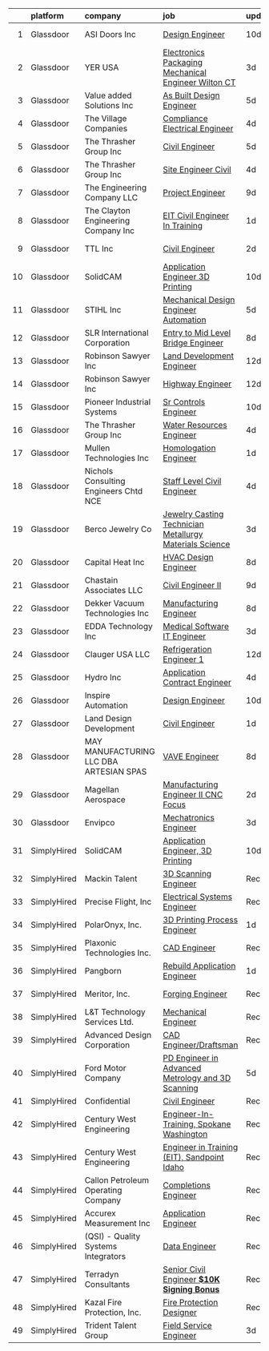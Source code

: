 

|    | platform    | company                                  | job                                                                                                                                                                                                                                                                                                                                                                                                                                                                                                                                                                                                                                                                                                                                                                                                                                                                                                                                                                  | update_time   | location           |
|---:|:------------|:-----------------------------------------|:---------------------------------------------------------------------------------------------------------------------------------------------------------------------------------------------------------------------------------------------------------------------------------------------------------------------------------------------------------------------------------------------------------------------------------------------------------------------------------------------------------------------------------------------------------------------------------------------------------------------------------------------------------------------------------------------------------------------------------------------------------------------------------------------------------------------------------------------------------------------------------------------------------------------------------------------------------------------|:--------------|:-------------------|
|  1 | Glassdoor   | ASI Doors  Inc                           | [Design Engineer](https://www.glassdoor.com/partner/jobListing.htm?pos=119&ao=1110586&s=58&guid=000001829b271efc806065a0ed5f054d&src=GD_JOB_AD&t=SR&vt=w&ea=1&cs=1_fd6ba019&cb=1660460409046&jobListingId=1008049893670&cpc=5526B61AE22222FA&jrtk=3-0-1gadie7pkk61l801-1gadie7q5i7mc801-b0f3efa6e785a290--6NYlbfkN0A-BWlslmriFF4xGB4OyIjU8tjlruFVbUPS2Um-OAO6yojH7AIUtAqIEm3yYzbH0nDtjrlY1QLJQntSXHzkBnJei_wuGHdKIWh-u9DzmBCBZrQrEo0J3cru9g_lWzUvcTthMjcCP4b41Gn5OpuUye2-NGhueyCudGqa5hzak-wSLJv0FaC2nsOqPRYMsvFnoIUO0pJSBjgMSZQbX4OvXqWJ0Y93NyxUymCDQoMhffgBC3ryJz9hFc_ODGx6xWTfR3mv3YZ0NsRRWD5g3kypz4O4Uz8fwsz8-heINCIYRxYtlydRNSO5NkRLFm3OgcvEuZND4xIXzDL3HWUYls6dktxccSk9SE6IiQpgeuZdQnmiijCAnq0PziJj5im7gNKe0jX11_Y8Y-Un--vdYQIeZfs82WcB_hWi-G0owuKYXi0ld4nTLbQEsJeKfjONqzSElQMSVHFTah64VlZPtVIoJaLWfhZ9-jSwJV-Vh1ISRRFMIbxizOJnCp96zgNYhETa5HWsUYkX0GNpmA%3D%3D)                                                                                               | 10d           | Milwaukee, WI      |
|  2 | Glassdoor   | YER USA                                  | [Electronics Packaging Mechanical Engineer  Wilton  CT ](https://www.glassdoor.com/partner/jobListing.htm?pos=115&ao=1110586&s=58&guid=000001829b271efc806065a0ed5f054d&src=GD_JOB_AD&t=SR&vt=w&ea=1&cs=1_5c61b8f1&cb=1660460409046&jobListingId=1008064919769&cpc=6EF77A3B84E9996F&jrtk=3-0-1gadie7pkk61l801-1gadie7q5i7mc801-50d55ea01b639b28--6NYlbfkN0DDutYqwR5Niz02ZIij_-mDmCA6YtciYLwCoqfxgfN4H7ET3YxKqLU9_V_d46PtubdnVue3ysOiZh6Oxu6t-SFXlk_E-NoUz8EXvDCzAxDNpjOihX6CjhzTH_r7B2ZiVWlnnRWxpT02Ko8Z1TaOVFhcMbAS0DUzX-6P814S3EAT7AowqrVe-bIgq6P7P3Th0VQY4JbNmub_7Nn-CoDZAA1DYtZPev2z5p7fgCTzTvJeEHsvEDtVJxKHDsv49ycqYGoeUNVtqGwcWtWxL3yqfhUCOe0ZQ5lKbXQCYjWN4j2UOcCu7Ky1LDP1qxxXgodNxMD-pUKcuZo3S9RFsTD1WWI419IGFYSCjVkU6mnSzp7xwplp-zYQTXCGzt6tNNCwxRpb8XJiSiTq9Z2xnfv5c0eypa_3Qq1K5he2pSnAhJgcXAJH-HB58s3zCa979yAbSQSJyxDbNNVUp9ej0g68fDN0NhvsX5rbSBsFsk6WSqIwfr04m7j6HeiV7e29q_2opmv8GbEw0x6rEYRDJjB5D4w9dAScKGxFcnTNPTcVynQRdxz_2R6iwSQ_)                    | 3d            | Wilton, CT         |
|  3 | Glassdoor   | Value added Solutions  Inc               | [As Built Design Engineer](https://www.glassdoor.com/partner/jobListing.htm?pos=124&ao=1110586&s=58&guid=000001829b271efc806065a0ed5f054d&src=GD_JOB_AD&t=SR&vt=w&cs=1_a7932511&cb=1660460409046&jobListingId=1008061381451&cpc=0532D3C59FD6A6A9&jrtk=3-0-1gadie7pkk61l801-1gadie7q5i7mc801-95f3641f664680c5--6NYlbfkN0BUybBr5XT0sqPg3LBRWKMXbk3CuxQvNwBp0Q94qNyX0t_74A17dcXXF2W5Cm7w7sFppAAsfONcjxioYFwY5A1tp_g4VMQQ_gvg0IJ-Djsag8nAz59WdxM4fPwmsUQrbteHexgIBz-C5--H7-DGgglW35FbhhWZwP6brp-_VxNSHSzacXHBvkqSjMu9NCtGcHTtzoI1DxItmuE3VGKQwSmwvXiHe97fXoFPeajHHNFMSdDSwJQCKcYSSl9YL4IIoY1Bga4P_zNZpJXb_vORrdgWm3E9n2fvBVOtytpEsTAPLRbydlK_D-ELHPCGb_0IWev6XAX62P-QwjNofK9CF-FClnV9ztUY243M2vfGj791Vlg-u9HRUZ1ptlP3pwGOJSJ2fkOPQMBSHksiZMatoQ-x-Eq3Z-t4jmVliAU7hQ6tbvyvy1EKIB0Jtwsp6L0YCNBG3Hwx1Of_IsW3nAcJoABk_M0X8aDBGQOcbzhsf3vHb1gChqQsb0cfGNq71A3jg9VMNhvDa_MgJWKrxnfzZ-oYxnH8dKZtrDI%3D)                                                                         | 5d            | Carlsbad, NM       |
|  4 | Glassdoor   | The Village Companies                    | [Compliance   Electrical Engineer](https://www.glassdoor.com/partner/jobListing.htm?pos=117&ao=1110586&s=58&guid=000001829b271efc806065a0ed5f054d&src=GD_JOB_AD&t=SR&vt=w&cs=1_48cee586&cb=1660460409046&jobListingId=1008062776938&cpc=CAAFD12A1CDBA879&jrtk=3-0-1gadie7pkk61l801-1gadie7q5i7mc801-e02f70705dcfb595--6NYlbfkN0AGg1VZueiKT9tWCUHV5e2l2mcE5WYHjIZa47yRLtX7ki4vJOo0OXV21gHx1QGMCLbz7xbkbELQ5OI1DHzC6VnJauSTDWR6uJe8C_Fgfd7hrXXjLIIFwHsf_s1dcTZOK548qePsVxISLzbFg9zqoMbgFiapY3ULI3FQfNgOPv67WpDQXXx0Rwm8hOgI6EZwVFl1-UixPcZl-8ndyXXT15NQYNfwshi9DVZpfXD4cMtBWWLE7kOsUS6RzVtdfOAHCUZX_7p81jWNb1TKnFj-5QPiGMGqt_rzTzgVjKy2HtH08i6K-cHSiDnK9TCB8SazhMro1Q-BS72GEbJ3KDWs5WQaztY5iORHgkM5oM23RcrBpZs0cKRYyz3OcHth52B6eGWlRYbFWoISQ0jyC5_m-I3ngfCbFYzYBa5-mn8w_-Qfc5Ahb1kAdenokigpHtD6dVz2-ROi3Ml-q_QQrRaqYJhFkJqJEOkJeLsNbF2jQICdwADgH6xAb2gVNNM6nui4G21JMgLuTOTsJm7822KQEdFW)                                                                               | 4d            | Green Bay, WI      |
|  5 | Glassdoor   | The Thrasher Group Inc                   | [Civil Engineer](https://www.glassdoor.com/partner/jobListing.htm?pos=111&ao=1110586&s=58&guid=000001829b271efc806065a0ed5f054d&src=GD_JOB_AD&t=SR&vt=w&ea=1&cs=1_c01392d0&cb=1660460409045&jobListingId=1008060727974&cpc=72163D259E9EFAA3&jrtk=3-0-1gadie7pkk61l801-1gadie7q5i7mc801-99e08331a7265814--6NYlbfkN0BHIfC1zsKGIu0R3teaIu8liT7fbRNLaQeDQfcPJweUK16HKW-DuQbyOEPa0HLGn91CEosfe-0JMZaeDllOBzyxmyuw9bI2rEJYHENvxoPJwM4F3sFGwprU84vAfjitPG0VNIx-BE_UzdYRKYr_9MV5u46-UWpMr5ghKkhyFl9oJZegSmeotZ53omymxvaDOq5gE4iv1fWVW4AfC2JRRkecqRbd0fF-mT4qBq5vX1SNURnLCkEcT9Ub0NrjYFRPyiGJXlisGOdxy6n8H6gf5nqwsBnzKoT9lcB5YsNAKQY7aKldzbAj7nZTAGM1_zi2KhXrgHDCZTmF2yl_q1vzWgb9wehF1it3PiK9yi_uH-p3lPJBedeNQ4O65akKaErOoOTWw6lFDgbNzI5rfTZBu3OhM4zn6MZPqFCG686P6BvBT-yLhzEW-Ul77FBfcieoFHz_klqMHmlYATbGHNOMuXj38ZGgAbsKb6CzsagppJ0nckQG6O_p2X3FfamQLAJzr9qR4Fhy2PguDw%3D%3D)                                                                                                | 5d            | Canton, OH         |
|  6 | Glassdoor   | The Thrasher Group Inc                   | [Site Engineer  Civil ](https://www.glassdoor.com/partner/jobListing.htm?pos=113&ao=1110586&s=58&guid=000001829b271efc806065a0ed5f054d&src=GD_JOB_AD&t=SR&vt=w&ea=1&cs=1_c0c54c28&cb=1660460409046&jobListingId=1008062664729&cpc=DF53A01F19CC8343&jrtk=3-0-1gadie7pkk61l801-1gadie7q5i7mc801-c9969b8f3411c365--6NYlbfkN0BHIfC1zsKGIu0R3teaIu8liT7fbRNLaQeDQfcPJweUK16HKW-DuQbyYXXDHNi0aojXfnC0eWsgP2EA41Uq2PWSSSLaG37xo8wdvhq4YRa9sWVAYT6pB7tY3aBbEYfwX3rtyKmxdpgm2PTIJBN2p_6zLAo1yugNLIZjL3ubwuCSw5LT83SaY0v--9Ih1y4G19k1fKg26IpTuqN8v4FCDFMfn6z-wsNQa_gY_ZaN0GHZJGvFYrqesAOgB4QZBKCmppNMC7l6hxn6I7nlfXP0nXbjGg9hbqPQOgPqJVLJsbMvni4mYXFwVbr1p_2JCJOm9FPK4tGUscXkChGtP0dVIShebBo5ZLc_Wj-mfr3S25W7-QbS2sBxi4yhZaPoMn6bJIp1WtS6tSko6Eja8JCZaQgtB4UAkCqOGdshuOaqLSaIhIzfFRZ8XUmGrBOlvb6U8YTkbqxUib4wiqlV_JuI0hdsC4nvVJs5xVstMHa4Sdo3is480wbGyJUcwTRbjtfcaGDd09Wx1UMLeQ%3D%3D)                                                                                         | 4d            | Beaver, WV         |
|  7 | Glassdoor   | The Engineering Company  LLC             | [Project Engineer](https://www.glassdoor.com/partner/jobListing.htm?pos=112&ao=1110586&s=58&guid=000001829b271efc806065a0ed5f054d&src=GD_JOB_AD&t=SR&vt=w&ea=1&cs=1_c058a295&cb=1660460409045&jobListingId=1008053728991&cpc=B1AD7AFD4CF09FDA&jrtk=3-0-1gadie7pkk61l801-1gadie7q5i7mc801-36b88a74180b6b24--6NYlbfkN0BHIfC1zsKGIu0R3teaIu8liT7fbRNLaQeDQfcPJweUK16HKW-DuQbyPhgeNm9RviwfXXo46f9mWp6r7Q8sfIPHcx-QPp0lcPa90M6pnfJr5udRt8I_idjs0CQlLNnPbOyhsYZXX8qX8428MSC2p8mU1j1LRSmde66O6Si1Cexy9Cat36ERlzRZs3jUqYYctdx2xAJAKISHDYIUIW9DjLYggKlPkIXYDPHAO9OR1pouK80zrWn3datVgj6cgssU5RtdtqG_1vEz4tt12jZ7DzFhd7F-uVY0uIS7FKuIoxT2-MxceviQr8gtIzztEQfDcTu7vQ31B0l2MpKtW_qp_62U6fyWPwo2gmnO37TR0xlGTNTeeMlexiLjCApSLgF33RdfkpXYZQvsMrIMuF_ezMn5eC0wFJRxi3xy3pIotsMoxJJ7zCPJ_6UiLWNIUPnPnt7l_ES9BJVNSriwk6WY1rW8o2MetE0HTFTfwMKo5NrTpKvdIzTgmJgsQkGPoERWHJOe1aXpLfkgzA%3D%3D)                                                                                              | 9d            | Aventura, FL       |
|  8 | Glassdoor   | The Clayton Engineering Company  Inc     | [ EIT  Civil Engineer In Training](https://www.glassdoor.com/partner/jobListing.htm?pos=130&ao=1110586&s=58&guid=000001829b271efc806065a0ed5f054d&src=GD_JOB_AD&t=SR&vt=w&ea=1&cs=1_c7861d05&cb=1660460409047&jobListingId=1008068411518&cpc=E4011C7C89659561&jrtk=3-0-1gadie7pkk61l801-1gadie7q5i7mc801-8f2fdf95a5feebb0--6NYlbfkN0Bl6gRlR0FtaDVXaHmIBxsidQhiPm5G1-1f85Exh6BP6Q5paHh9kJYn0FTIP8uGGRzFis6yhSyXCOqcTrv4Lm6DBc8B1Htd9NDRkq8L8l_gywI-0JPuxCBw8vVVzGqlRAox3us1wlaYFV3badYSnQbQ2CtE4xLPmpfyr1gc-D1O4V95hFNkIvxtCEgpiEY_ksjOzDstWqLbVVCZX_FgDyR4RWSPtLBdOCTkLI2Q4kNQ2j3T7B7Xf4r9pw7thw-fYf-4TRyP03nNDYXfAmZHeAy9DrZmRWC635c0xBpx_-x-nFkbyCU99KjFXJpVcpF-avTltxfiOXgehuUhDIWWtoKmZxLhQCRNZ_waXkB3PdhQy6I-QlZiGaGaNvMeMfU_2U13Wi0PcWfA9ySlnUVa1C0q7DKKZrUv7gN045HdeEdlfn26rwvmuf0CsrSN6YlwOzH0oXNsfWrHzNfHKe_2brgxb-iVmYQLk9xj_0WubrBkut1qQ8RJPz3Ba7YZxoJJCoCexHkV6nHXbQ%3D%3D)                                                                              | 1d            | Saint Louis, MO    |
|  9 | Glassdoor   | TTL  Inc                                 | [Civil Engineer](https://www.glassdoor.com/partner/jobListing.htm?pos=116&ao=1110586&s=58&guid=000001829b271efc806065a0ed5f054d&src=GD_JOB_AD&t=SR&vt=w&ea=1&cs=1_67198a7a&cb=1660460409047&jobListingId=1008067224014&cpc=D6ECE9DFAC013968&jrtk=3-0-1gadie7pkk61l801-1gadie7q5i7mc801-68521f47662993a7--6NYlbfkN0BY9vwKMpMxPh432cFf2CiRrPTAN_OL5iENYFW_AoIH4kcr4SugmvyRv67Sbqm8IzDRAZWRKkYpPXC7JRq7pFvelu7qMrVkeWUREaqH2TVDjTNhtVXpCjjGxoA4R96EfwLNs-pmPH6JVFSZYFnKqT1WYveC77GBaej79fsfPX92owpqqzRJ2AJVuxTqciQIxMYYCU-I2UOnCYVslf3nOvbc70Av2bopQyWepF07jcULqxSDMnF6L9vMzewkMqw1qV3xVFKkE24AbC5zzIbxMBsRsWd8YOJH2NKEGtNsWTKc-kcbdiASeVj4y4zBF0hnzJYIBNCwvmuxQl368shKDpmOixRxi0EzGdufvkyjo9qAvsEuBKckZY4eivg4MkSPMc-L9HXLk57E7bduGoiQyLMq8dwAafzG_fIgOz_Ynf-_CnZd8nOER9LEMpYcx7DIxwtvTwQWe7bzpQu_TdQsRuthAbbYncBab_f7T2XNAW434OyL_3odPnZ4665-xO4Zep0hV3-H8Fct_BggbzIX3cYP)                                                                                            | 2d            | Clarksville, TN    |
| 10 | Glassdoor   | SolidCAM                                 | [Application Engineer  3D Printing](https://www.glassdoor.com/partner/jobListing.htm?pos=129&ao=1110586&s=58&guid=000001829b271efc806065a0ed5f054d&src=GD_JOB_AD&t=SR&vt=w&ea=1&cs=1_1df09c71&cb=1660460409047&jobListingId=1008049766138&cpc=3048954C0A0E4D25&jrtk=3-0-1gadie7pkk61l801-1gadie7q5i7mc801-c3e8605c69e74327--6NYlbfkN0BTT1lo8Jwdy_hu5PBsWOg-OgEs4ry3bvHurgSPaoaOHGj5HGQ5cg8Bp1Dl0V3rzoPPF1PuXcpIsgmiU0Ny47pMP8Cme3XF1CCt2BJMoo0Mph4i7yvwDNAg8C_E4KgkIX4lrQWY3th1FmngrhhClorhGYA6mBcWVj6GJtGluEKBs6GcUoY3N-0Ht_Zp6nUDE1Y4XARIHqL5CskRPcZUGylD3RqzjPZ3YssoWYEcqhsTNG7zVxcPyk_F89xt45CXtJBlv6zneTeExqdUlPHs1n6JMEGQRMdTVBfT04-jYX5fD9xOT__0ZEfpq-vNgiP4LZhs2rn_dETspNCcW9mzA4y-w_j5v3fEESbDFKVe9zcNyACfI9gkGXcPN_ptfN-cd1FmgUgM7hXq86vT-STsHc1nVcgd8uDEteutDPgpsgl3XYRT2CJGyUoly7KaQ1-G5s0y_pQ72yL0pxzaSWZRt3PwT14_9J4MW_u7RnTGJkR4UAbLudL-13SgsDHvRSE7WwtrBexvtC2iOK8OlqMvgy7p)                                                                         | 10d           | Newtown, PA        |
| 11 | Glassdoor   | STIHL Inc                                | [Mechanical Design Engineer  Automation](https://www.glassdoor.com/partner/jobListing.htm?pos=109&ao=1110586&s=58&guid=000001829b271efc806065a0ed5f054d&src=GD_JOB_AD&t=SR&vt=w&cs=1_7f92951e&cb=1660460409045&jobListingId=1008060247448&cpc=0AA81D6BA510F07A&jrtk=3-0-1gadie7pkk61l801-1gadie7q5i7mc801-8a0378bae96e1e01--6NYlbfkN0A_qJTdT_4qI1xq0wkT5rXk-Xidebldt_0xq83laPi9ZkDXxEtCg8h6rvLlGuUdAN-2uygP-Bfv4zDVrF8UZZ-iMerfD-xtFfC6wauz4Nxp3wCSkrbLfqp4xjLUXXz_1KNSLqJ8heFLS_ezKs4xx2kQNm8-KbIYW-okpyBXqTs_i-nNU7bBnk84xBw4_CJwmjPYGKhRaiOYE81RjZg063U_6QrIaR5dWsGbigWUFTRCDcoESyIEspT87tHaxwfWYzLNFOkq8iFqpOXJbimA1Kp71Z-l70QhLzwS55brHq2A7aw2BpvVx3J7ktFb_xb4wymgip_pwyYAvaZMzcRAoQ-Ml0juzEov2kzLBaRRVN_DzojmLQrEvLPoEo6h5u2v2Ax_jFy8fQnHPE7ykLgss6nsV6z1C034Hpaun5z7aBmcYv_xV94SSIpM44xK35J9TRwnULn2nnzmh5mEMq6fJM9b132Bsb-zy-O1Ab1rTDJDwXMV_DuKdoJJMALSuv35Bt-qvA9Dn0icVHDCtgQZZLdowOuhj7hu6-o-CqUV1850WmOYwForwvnsL73NCfrMRVs%3D)                           | 5d            | Virginia Beach, VA |
| 12 | Glassdoor   | SLR International Corporation            | [Entry to Mid Level Bridge Engineer](https://www.glassdoor.com/partner/jobListing.htm?pos=103&ao=1110586&s=58&guid=000001829b271efc806065a0ed5f054d&src=GD_JOB_AD&t=SR&vt=w&ea=1&cs=1_95b4efd4&cb=1660460409044&jobListingId=1008055979018&cpc=6A743D8FEB6049F3&jrtk=3-0-1gadie7pkk61l801-1gadie7q5i7mc801-5733de483b432ccf--6NYlbfkN0CG39DsICMcO33sc1GrcgWWWZPPt_0xsR5BZ70XK-fVOICN_LJsh5UwVeHkwfMS9S9RtZPqCQ9VLYEgYROZSYTFuVlPJKxJTOoxfsiXBErmX2h7lYUQDWhNHhDnbkNLtqj-PQMQfecK5rwPdHbEIo_yp-9iV5N_4kH5mMyJhvRVn3_8L_XFu-AJnfb9U5v2FQKAyqc7W90kgsL5u6MwEnlQh3t9rDlgUsAAec6QVqWrGj2qYRkZal5uBsFEdNFd2ib3l6f1DkiAf7huoDqyyMuxI_9wHrHAOtILkh-Y2rFz7uSbveI3viBawIRha6a6omV85mbl4rLPchiogphrFO9RM__xoXIh7AlCd4F63XtpmXjTnj_qobRSQNQDHFBuL61aXaMeKOUSvw4UYoes0nfU5Fo_ks0zXsH9LLD3z3-Fbjoxgcc8SaPg_tPJX_9WJezGXjHTcFHZyMbIc0wsEhWlyrtA4OZDApHtMEEyZszdGVVV8rarj5jPfwYa3NCKSchKEuVBFFyP9AksRRfIj7VTBs4PEMWUJes%3D)                                                          | 8d            | Cheshire, CT       |
| 13 | Glassdoor   | Robinson   Sawyer Inc                    | [Land Development Engineer](https://www.glassdoor.com/partner/jobListing.htm?pos=105&ao=1110586&s=58&guid=000001829b271efc806065a0ed5f054d&src=GD_JOB_AD&t=SR&vt=w&ea=1&cs=1_f8a068e5&cb=1660460409044&jobListingId=1008044681440&cpc=5F52287141EB9D73&jrtk=3-0-1gadie7pkk61l801-1gadie7q5i7mc801-c90e20a7191dddea--6NYlbfkN0CKNvdBtBh9SnuMcnkEvhJOJZTsmZHyY3ybnWicrfIHv97nR43vVhO-tby4acImT-q74UZ_ue3guIsvvfDvv8aRJe7Cp8M9ful5KORDehNAis7pn9q5g4pkvtlKLRa6N_S6wEw9_SHCsFMeY6E9Nn17rKp0S86Tan-X8bjPg6oTAxt0eHYyYaqc-KdCNxRQ1_Eihh7JCAvq3w7_b223x1ytNgZr1lLjPtLUsEQASdSaOsG3zTcmVpGELLMcHHEN89Bh3Xs-XFiknBdbIYM1RBCFJsRyk_O5gmkY47rwnm_gHKvpWCnT8zKN2ROWLiIXIZgPsy5rjLxU_nEAHYFDRmxf8wmX_WLFwUC-35Osd9qFq8KjgGiran_Wz0Cy36oQqY7Lq_WkgkappE2hPdSjUkwlFk8JzbkgEiAveyLm9DZrmcZWPeLtkuWuIiWiYK6idq7talMKQlgonnkXN-wTWqGyZtDAttNyRhBficDZlQpJ3lfbMxqMfRiJjI_BFp2CjxKduYEucLZQCfD7njoLv3z0)                                                                                 | 12d           | Gastonia, NC       |
| 14 | Glassdoor   | Robinson   Sawyer Inc                    | [Highway Engineer](https://www.glassdoor.com/partner/jobListing.htm?pos=107&ao=1110586&s=58&guid=000001829b271efc806065a0ed5f054d&src=GD_JOB_AD&t=SR&vt=w&ea=1&cs=1_92124564&cb=1660460409045&jobListingId=1008044724684&cpc=28186147DD47D9DA&jrtk=3-0-1gadie7pkk61l801-1gadie7q5i7mc801-2ee959d06089a34b--6NYlbfkN0CKNvdBtBh9SnuMcnkEvhJOJZTsmZHyY3ybnWicrfIHv97nR43vVhO-CJl-eWmIfHrmY2DpYzpkUQib14VoBXE9X4tRnvAzn7HqeOevNHRgASffUSGHtIPPZgl5zOduMm_SAB-MKy5RXs3-hr7ODpbcZ980SVCk4u2DtuJ1RPMGwZBOI4e7xn7HwTwrsCMH990ffOFaO9Dv5EcXqI6vKGBVqh_U_BlSxgbJUHjSOhtEASVaTa6cBRj6JiSpEygki1j3PQas1_MsZK0ePnRDwxIsMDp7kkfTAi2Phh6MMXBYrcClorbQ1lj_QHTrfaAiwDZTmhs5rbSZd_xb2q-7yNC4TgHbogniuNy5anO3m5MDGQaPoLKEHABrzlUOdAiYEV29SQREgbceV78Qp_0tBY8X6J8CXcH3clsskkSWwuK68QT7oYQOb6N6ZPw-v2ORe2BgwZ1GizOfRGaNbn22B_e7247uIoXE1f-gGILHIGVPsmExPSSNrs3AO3ndu7i6W-5QVs8NLtSXLQ%3D%3D)                                                                                              | 12d           | Gastonia, NC       |
| 15 | Glassdoor   | Pioneer Industrial Systems               | [Sr  Controls Engineer](https://www.glassdoor.com/partner/jobListing.htm?pos=108&ao=1110586&s=58&guid=000001829b271efc806065a0ed5f054d&src=GD_JOB_AD&t=SR&vt=w&ea=1&cs=1_445ae8ee&cb=1660460409045&jobListingId=1008050430545&cpc=CAAFD12A1CDBA879&jrtk=3-0-1gadie7pkk61l801-1gadie7q5i7mc801-ade9bddf844b5f89--6NYlbfkN0CNayYzF1mBaI40OgT78t3Q2d9IxlwDzhsYR4HK7epYUURqj7ThGxAT1Fxh6hQ1QHmaJfMl1qiKG_eMbqyxZcuthR82jdCGgyL6U6aydk-iJ6cgdqY_t5hV8DPTx4h2-nBLwGg9LAx7kc69NapGcPiJ-Qq4HwEpqysLhy0RywFm7LTJy0DXst6R28eKV6EINtZdIhcnm7nAPzU67RN3KgNcYRhoQTfVrY3rei2rVYXjY7YwIHuVdrY3G_zsfzbWGV1iurciRWP-Yc3ntUZg_u_Vw_BYfgXh3Sy_ILeGb-Vd5XtLfTULyRcjtve0Z_L_L96gUkkjEkWPNEXCk-gLTu5lKr1iiScdJroun6iFddcgTG9DAklixKiomLsxzjuhwn7cVuI1nz3ZTGJaksa2omFnrG8Oaa9CAH_eMgTX9qPBHcRzA5Q4Tk95lr6k4zFpLU032YpvcQBf-lBrShioiy0rjPsT6agOuWOBFWwIWu8U7HVFWcg9hMXTI2x52wVRmgh19SKF3JpGaA%3D%3D)                                                                                         | 10d           | Alvordton, OH      |
| 16 | Glassdoor   | The Thrasher Group Inc                   | [Water Resources Engineer](https://www.glassdoor.com/partner/jobListing.htm?pos=101&ao=1110586&s=58&guid=000001829b271efc806065a0ed5f054d&src=GD_JOB_AD&t=SR&vt=w&ea=1&cs=1_4a25c37f&cb=1660460409043&jobListingId=1008062683229&cpc=9A4340DA5CC5B734&jrtk=3-0-1gadie7pkk61l801-1gadie7q5i7mc801-7c25c72befa22172--6NYlbfkN0BHIfC1zsKGIu0R3teaIu8liT7fbRNLaQeDQfcPJweUK16HKW-DuQbyIdoOkxCUatgHyomC4GOEw3dBfRmfhtdcXN2zL2kTJbTlv__nwBAL0qmvFcnfKdr32SC6NYur5sKyAs_eIJ9c-7QKDwSFvqK8ZciLiE-cvPQsOknjUMzH63rVdFNOri6Zds63mV5hm1nWqIGkLNZqFGcfo1hhFoBziHK5fMxpmDF640G1uUN4HdhYD7UC_gKr32RZmLZEoRZHTlXzkWzyrx5Xy7lQICJPT9se2lrDfXyE-bqTpymJnGs3O2OiHwZG22e5foJBXjvJvP3t2wau0My1x--w42zAIwtodS670RKl_vheNy5bidyJszWy0cPp5v-_Wu8b_XLXAyHlDFyaVb-6g_KY80CdsC4ilKWVoZls2huRTrGhT6bdiYuLKbM9n9S9u5e-pNdGsSwuGP3rfa3GDrAesyh--JJcUvJf9e7fwIfPGLOiUqD4MdUNnChoLYy7p1MLnH-HG7CguKBZYHw82sYkc5Yd)                                                                                  | 4d            | Bridgeport, WV     |
| 17 | Glassdoor   | Mullen Technologies  Inc                 | [Homologation Engineer](https://www.glassdoor.com/partner/jobListing.htm?pos=102&ao=1110586&s=58&guid=000001829b271efc806065a0ed5f054d&src=GD_JOB_AD&t=SR&vt=w&ea=1&cs=1_5d61893d&cb=1660460409044&jobListingId=1008068779114&cpc=2721CBE9C88BCF36&jrtk=3-0-1gadie7pkk61l801-1gadie7q5i7mc801-271ba4c68cbe116a--6NYlbfkN0APToHrk7ILONyRglvlT3LJMO76dZGJsKlG8WQjsY8Cq_fIoXfAQDEwi5SpWFoc2mxbOBphsUk8PeG5RYcHa6XANeomzyBFH0x9Ruja1mZTrPzgvkTMKZc5vy5PFZcsfMuTDm51Pb1SrBlZePBdxTuYDxJgAAyAj2MonX4mO9cA1NcfX69FSPkQ9-vB-UdKgxUVJn3a0O0-taIKCnPT3O6P3TgnRCdDNJUO5Zeuz6d4PXTvvJfeoCrqraWSASD6qhevjnMkh3VfrL9Ts3GvoOF4D7iXJnPBhaM7YOfadsWDjcjRnCVF85iIwAMoSl_JxBSeTA3xMQ6UmJ2mnID2nCxaY7pOUNw7g20s4NX3g_Ojvv8G4Am5oaU-VcyY1haJ0BgdpGvQINMilNc3ZZwmQVUljuLKut6yDPGm9rAhcTCaZq8kTajsg7iBnvHUidL-sa5yCLHdFoKtYOhsLtWKHplYqIs1hOJ6qEetdxKbMeJas-umNrBKLLL4u13LmF1FJ0wnPQ7tBHwCiz0HyEoE-rBo)                                                                                     | 1d            | Robinsonville, MS  |
| 18 | Glassdoor   | Nichols Consulting Engineers  Chtd   NCE | [Staff Level Civil Engineer](https://www.glassdoor.com/partner/jobListing.htm?pos=120&ao=1110586&s=58&guid=000001829b271efc806065a0ed5f054d&src=GD_JOB_AD&t=SR&vt=w&ea=1&cs=1_c3c936f4&cb=1660460409046&jobListingId=1008062940297&cpc=BEE016E6EB7247FA&jrtk=3-0-1gadie7pkk61l801-1gadie7q5i7mc801-0831b199e3d9af88--6NYlbfkN0D7QruqbDRfLKE62qMwiXpxb00yD4L0V158V28zr7GSLRHqLe_-Tm29B6709djWeB6wwqGNW4a_MtCOaBKxS1JM8kfT909Pemw1tM-S3oqPWcz61rLe7p-8w3pHe6mUfqkvNJLfhHrNaLwcDPdAn_1GAdj5gBbrwh67kJw5AzDg6r8_QVAYYJP6rZ6owdub419pybgiSySKL3nthce-N_l10nGblIWtrm4uFmxZ4qvxStNbU5YIcYjIH1MnLxf9eY2INccFNnict2oy2WwMQL31Ig4MGtLOrQJtmaJIZJaOg8YTcVEjaGXTGDOpdRuIM6B96RV9g_xTAIfeRMKI7JLiWjB0n98Ap8MxvKPhqWHqS-pY5PwbxfBPDaQPLH9KzKYZzjMQglszzWxVn90lVuk0EKqkQEP61GZCCXcISEf8mhow_OgPnVEvDUmQ30wFx3Ol6IAFnl7LMEBigx1AdiFA7a3g6H6DdclVPd7NFz8W-E9kLKgQKs6eOJnJevLeuVzOB4zS2wTUfg%3D%3D)                                                                                    | 4d            | Reno, NV           |
| 19 | Glassdoor   | Berco Jewelry Co                         | [Jewelry Casting Technician  Metallurgy   Materials Science ](https://www.glassdoor.com/partner/jobListing.htm?pos=125&ao=1110586&s=58&guid=000001829b271efc806065a0ed5f054d&src=GD_JOB_AD&t=SR&vt=w&ea=1&cs=1_26c5ad87&cb=1660460409046&jobListingId=1008065802775&cpc=0AA81D6BA510F07A&jrtk=3-0-1gadie7pkk61l801-1gadie7q5i7mc801-4c4ed1a59dd87759--6NYlbfkN0Cz4D7f-AVLMXooPuZZHZKfeG9Atb9ROFDY3xVPHmAKhLM8fJAPG9sDjAaSpz7QE-LusD01kijEiGHsBPLxFEOA85qSa-RiMM08WRe3J7KqzLQJGiABE7mfUNohAP3FmU_jYI-ZmkP2u13IX4SDj17TgOeYJ19idI0XGHVbHmTiItIcccqyFLzzlXEgCztepp3ABGVWTnz62kC6ehTmgLDiQZpTOr4_Dd8U-ZckFLxzh5ZEocwRAVwsudXUHQbEytzRIik4RQ2h8cGGMZCvOBx-hXEhHXKhb-Xxjzw_idW0FIPdVSOwWgUnXUBLRXTpSpD_E2hOJZyUIzF3TuC9rHmUZQNg1PHLm_NYIhN4PwLqIzzk2Kip_ix1FTycAtg-MX99t26ou0IAf4B84gKCM8xIiNuioyfZxiVXYykODCVpDW0UP79CKFPUR2bOxjzBoai_CkqTF4003lwSAwX8mBecQdukai5-k5Y9Zzrtb7bNbUMg_iTBQlh1cbxNVieAcCQRri27-dz1iRV0goVLCkqy-mu4fj2eurOwW3qeWHl9VhCVfvSPgeqNuk4a1dfDj44%3D) | 3d            | Chicago, IL        |
| 20 | Glassdoor   | Capital Heat  Inc                        | [HVAC Design Engineer](https://www.glassdoor.com/partner/jobListing.htm?pos=122&ao=1110586&s=58&guid=000001829b271efc806065a0ed5f054d&src=GD_JOB_AD&t=SR&vt=w&ea=1&cs=1_f37b8a49&cb=1660460409046&jobListingId=1008055658723&cpc=9518339428975B27&jrtk=3-0-1gadie7pkk61l801-1gadie7q5i7mc801-3f219955521996cf--6NYlbfkN0BHIfC1zsKGIu0R3teaIu8liT7fbRNLaQeDQfcPJweUK16HKW-DuQbyvGOxK4zZDsbhmbmGEf71ASqvm1hGkvgiPaERjFlOb8xkgbkzXtHj6x_cR9eSCi-9tGQwcmGxRLyGZOPt5J_yPs3DRAYD4KdURELiZyE8kkQLXtDQddvrINbSDZC5djQ2w0bQ5XmFAlquzqpKsPeHEJnUKV2hBy0jAcjkoMmzR68z7FLsQo4TXPgttOCulWrAAfihsZnbrUIHoYnSuCGhrOrssRboXdOl3VktBi93tnR7iSkOt9jb-aFkcGeru5H7jcHEhaXsPYPCWS1hbkw3aR_4-XExT8zDfqDedFdu8FsOxI-TVUC2Q4g2Et28NqomaH0_2KKJFUJSxPOwk7F4bPvqKAIR8Y7i8BM0Lvm3Q7lZA08O0za5gQvj_m9PVAuR6o3wU7thyOUJXXzmRVamJEAVPClnOd4cwK06ObEBow1SWqWghjlZwN6QUvh3peb_TkPJ44d2QPxWZA3QQHA-aQ%3D%3D)                                                                                          | 8d            | Depew, NY          |
| 21 | Glassdoor   | Chastain   Associates LLC                | [Civil Engineer II](https://www.glassdoor.com/partner/jobListing.htm?pos=110&ao=1110586&s=58&guid=000001829b271efc806065a0ed5f054d&src=GD_JOB_AD&t=SR&vt=w&ea=1&cs=1_475003e4&cb=1660460409045&jobListingId=1008053792058&cpc=C3B7A9C60FAECED3&jrtk=3-0-1gadie7pkk61l801-1gadie7q5i7mc801-bc2b35a368a3dd35--6NYlbfkN0C_o34kQbNVtWLMYmruHo5trOvhy6nG1nFgG96yS0pmO0PzKqeOhlom_xGVMmJf1327lzQ1bsmbBPRWowtFOk8x4qDQZkmwl3wDfBcQNRcAKA_AYWQSAjPlm9Fl0GwrcL4fAxQdyHVlyIP1NcsFuUk5wzKNsltFbyuuYZef4eLSUFO8py9oXObDURm8PZjfBKbRxZxUPbMAMRs6JCc6JeRn70pJ3WGWGASDbnvNcXDcjaDGKpY5iswPizWhmgKIxL5INa6O1MlHJOh12AxLGW9CpGgf6xgo2lc4_wSYPwh1YT7CJXVAYLZZKwDLo-oX4vD17DubXrxoSOHLLXvG2zDQ2tTohKi44eLedb_VdJ3CCxCBfPem6mUIP8ScZc-gZ-05kTZarF_4tP7XzHy6jar_d1v2HsokoUnlbTC_r41bw22_CXfCFK_z5kA6PgQawh0pXRKvj_Q-fYMeJMfirblXRF_fLWsOXo71JGiPTmjKdoHAn6jyIwQvAjG0VAaPQjc%3D)                                                                                                           | 9d            | Schaumburg, IL     |
| 22 | Glassdoor   | Dekker Vacuum Technologies  Inc          | [Manufacturing Engineer](https://www.glassdoor.com/partner/jobListing.htm?pos=121&ao=1110586&s=58&guid=000001829b271efc806065a0ed5f054d&src=GD_JOB_AD&t=SR&vt=w&ea=1&cs=1_6cdac1ee&cb=1660460409046&jobListingId=1008056142247&cpc=609F64A8F3C605D1&jrtk=3-0-1gadie7pkk61l801-1gadie7q5i7mc801-998883ae15a771b8--6NYlbfkN0Anq9HdKSgs5IO_GMQcOjKPVqNcLCRg0Tq1HlUUUCUwGr9_JPq_WMyRLDnMNzucBAKpORFmht_qr0VgDZjZuMdIodFvcZVGf_xtSbdItKH_Tu7OOLBI2vp3Lecn5DfkHX_RmbSosNRC3ZIrJgU8L-Ra6ftp3A0MaFyu72g64j9xRxrBLEaO7hwtpK1Ch9pGvkZXdjjNRfYOuq8OzWTFyycw3jUQ4VMmyJdnnFiN4KQApBKwqX-_nHwROrYfE5gEUePIY81bx7yzmxxHb8IdGuHBFIZLs3LULs7GIyr5UXAFU9npeXHskmyVtsoUN2iJCrn-keTtsK_lhxqRXh-nM5XyH5Bjkgy95Ty-iQJcsWIU1R6XC7DWSRarIIGDkS-x_xa-2eOseZ0sXajWVAqgxdWhtqcjW7CI5Nz6IZd4lnOwB7uBZEcDqZFh-3srBvHhWDzjFhHGJdTmCzk-plh2lkd2R7RXoFGUSkzxM5jIYCvvUeOHpyzC7t3XBc08fDnwWf0MTA5gH17meSX4Z-9hDpCq)                                                                                    | 8d            | Michigan City, IN  |
| 23 | Glassdoor   | EDDA Technology  Inc                     | [Medical Software IT Engineer](https://www.glassdoor.com/partner/jobListing.htm?pos=123&ao=1110586&s=58&guid=000001829b271efc806065a0ed5f054d&src=GD_JOB_AD&t=SR&vt=w&ea=1&cs=1_259e9621&cb=1660460409046&jobListingId=1008065944831&cpc=010A12D17C27DE62&jrtk=3-0-1gadie7pkk61l801-1gadie7q5i7mc801-7cc50fcc63543045--6NYlbfkN0B3sgPb40-H7hVZRZu7CoZW5l_-KOs0rj-0BWCQPmAJaNy73U3xhyMMtg_0tkH2fGJ_eHAAw3bP6FHx-4eqq_VJw3HfE9j37JpdUMMLf6P51ADcD0uerkhTDMh0aAs_RdZr_kdU2pJVSS0RfU7sh_j9KRuyQesgbR_wigObMTzbYYTIjat_jtSqUWOudHCaQUgainp1M4cmPSRI2f72YWEbE8E5jCOsA_dt5Jm7T8ew2r0O54tk0NE_PqAlKb5zCofCUgGSEgvyAdLgJ8tUj6xV9zjgv6sya5Vl5oW154T3_oyuCpOlgDLxiPVVBu24gu3Ne2ZaVOD5UHElGNPd-d_3gxWV7BJ6gVOpoWlB3wSlCFmXifcsf4MXfeYooYkuIsAXj7e0vJE5S7jEwuIk0ABkGUsS2WHITzF-rcKH_oM2oDeEbIKx27yuchBVOXd25nos73veyAdsd2fjEQyCGdMB1z2aiKk7hcSQGXMgcRGRO28sdSvnDo0YCyy1OxpNBfUR1fsBGXfFG1MyxAIYh_ge)                                                                              | 3d            | Princeton, NJ      |
| 24 | Glassdoor   | Clauger USA  LLC                         | [Refrigeration Engineer 1](https://www.glassdoor.com/partner/jobListing.htm?pos=128&ao=1110586&s=58&guid=000001829b271efc806065a0ed5f054d&src=GD_JOB_AD&t=SR&vt=w&ea=1&cs=1_b1d7284a&cb=1660460409046&jobListingId=1008044838664&cpc=1A9C0E8356352605&jrtk=3-0-1gadie7pkk61l801-1gadie7q5i7mc801-0e76a722a5452a13--6NYlbfkN0CdcVd3SDA1nO7RkKTAACmPV4xEt72Vls8LI2dqcgyOeKwvX5o6H4TlSTktfDQaeZh4GSbCsJS6jdd3A8dg5TEUVYSnVHIZ1Skj9xX4O7Jc5ImICXIeP-NYuJCvPtHgE0dA3nyHAMfFbXKq55bGQ8lypY826_71dGcB0-SXKGnkVTWC-PJpdOLA06QoGEhfgH1O-lnQJJ3GQzVYaAoN-OMHV3GOpz-xmmzkRRqAlNNdqN4aM1CDyyWMypBwWUMGjXt6z07Vp6LiDN84FwZXzrTRCBKMncfmX4EJkEV_IIH_EwYJOdEs2v8R_jx3JMz0i2o7S8_LO7zJB3jOPrWfQ3KaTtHdFafuZIOKG5gKLDJ0in1WvMS_eDq7a1GOG9yxcsw_uh01bBxzfxmroScwdxF0raHk2UTtFbDgvm9dc_5-aWPFsbU1rKZPT1FN0aG79UMYc36F8ek46gO_qYhsKqmhbsHqUMddJdV5mjz_o3zKFeMJXAsAKOTsP6bx29rYtzEJya5GBsCduA%3D%3D)                                                                                      | 12d           | Jacksonville, FL   |
| 25 | Glassdoor   | Hydro  Inc                               | [Application Contract Engineer](https://www.glassdoor.com/partner/jobListing.htm?pos=118&ao=1110586&s=58&guid=000001829b271efc806065a0ed5f054d&src=GD_JOB_AD&t=SR&vt=w&ea=1&cs=1_6ac77603&cb=1660460409046&jobListingId=1008063078089&cpc=87CD364C12B8ECBA&jrtk=3-0-1gadie7pkk61l801-1gadie7q5i7mc801-70be9bea74b41025--6NYlbfkN0AHtiZwCrzFlqi-Ln40ht2-8SIb3m8Ma9UkCwqqfSxtZMDa4ou1yNnKiUzRpVvgnnjxNEv8JDuZ31s6twPPizlrm1YaFbQcKK-UR59Vt4RVM16X7iXPmqBOUNYA6z-SOy6PM0E_wOJXp5zkWblsH9jM_23qCBVtMreCSXK93H_e1_rEyt0xr53qYISf3AbVzZWW2b2_d9ovLRQfoVnzghSB-eP553xWoY8-0oGDC0O54DTfQ8FJ_88_FUNR7oy0BHjoE_kjw6YAiCY2jXHmIhAYnuuFz2e803ZLEQRvjdGD28v1a3rlm2V5iuGwsHubKHYzzd0pYC9voQo8Syyhbnsm5DBJ4X4SFBvgeDNd06mcPQgJT1-iCXTJ9_Acly-mGo0N9urdUl-sanZv9h0uDvZExo_9o9-xMg_4JFw54JJuw548sO1UYyj2p0Wr6VJBpfHj8jls5UItAR2uS6jQXSlAu3B8AhFAsH0GKGzaG0umacYPkFpwjVe1OFp-2HM_TiaRN-aU8u3aATCQWaFnp-6E)                                                                             | 4d            | Chicago, IL        |
| 26 | Glassdoor   | Inspire Automation                       | [Design Engineer](https://www.glassdoor.com/partner/jobListing.htm?pos=114&ao=1110586&s=58&guid=000001829b271efc806065a0ed5f054d&src=GD_JOB_AD&t=SR&vt=w&ea=1&cs=1_664730c4&cb=1660460409046&jobListingId=1008049882579&cpc=4272AD670D578046&jrtk=3-0-1gadie7pkk61l801-1gadie7q5i7mc801-f7a5caa09e04cc3c--6NYlbfkN0DeyJ4CP5CzwT7broxeUwKBt3co1QwKwWitRQqJu2WRZ_kKpMlMYLC_0QtRij5wcVKbJY-BYy9TQvnSKMyYePTVUKj3r_2i-QqyJuwUSHM-xljSViqJ8jpjCHKEveUPEeKiDkeaD0nWbj0cPd4TZF82OoQzhsa2fBKkAnbpDMNHZqFrKamOEYyaArPjAnInelH9N7Z46kjJ3PdBXOYeI4lVzuthp1UWjYe40RSRxRtxZ1tqT4F6Ik1oqyiESr2TW9UVxEHg1Mdu3dPLQkZN3sExOQfltUtYBm65FLWR95opI-nx0D5-IvWcZ94DCtii7xLs3ZZQMFlbmB7Se0m3Pk2NztVGYF3UEQKfZy521FZ0kzkbwaRf4OCErvy89_ClK2FwyvLnqRFfHJkMDPaEB5wJ0XEOnQjSpcLPXL0w_4-JeZ0ynXiaYSQOzBH7xu5XZqfvaWElXaj5_lLijFg9nPazzTy1uFkxg2YTTH0DGrFozCBDpHa--dcOqlVUyRTDARiY20Cl2EKupA%3D%3D)                                                                                               | 10d           | Indianapolis, IN   |
| 27 | Glassdoor   | Land Design   Development                | [Civil Engineer](https://www.glassdoor.com/partner/jobListing.htm?pos=127&ao=1110586&s=58&guid=000001829b271efc806065a0ed5f054d&src=GD_JOB_AD&t=SR&vt=w&ea=1&cs=1_7ddb85e7&cb=1660460409046&jobListingId=1008068920932&cpc=741EDA6FA0C18ABA&jrtk=3-0-1gadie7pkk61l801-1gadie7q5i7mc801-8f021996e87e7773--6NYlbfkN0DLxniXb9xd09bch3T7EymxCrgj1jiT2kSu__xrmi42oIDMRpp5TItbwOSoze7-ifxIim9-jjIDQsVvh-bJ56yq8Dn94_WR76K9B3lG1IpjqpoUbBlRzQZ49NfL1XnEXrbKTRpblbsHn6XbgRWFJO7CQit5tsXgDKmSMGQxOFBOjdDxPs9GtUtTk-G4Z6E5RtEtZGU8i16rzXr_JJdE6rjiRaffH2W5Ct2OBFZes_7_RGdSIyv1nJuah-h0vLb54TP-jIfoFCQAKBQjQCpIigymEWFtg3VlFqHM1HlReowz7-r_91bw0Wi65mEkrddkusoCoJYh_isZe1n89EGW1MvBUT4eQERdld8j7coPwqdReXuukOyto2rNmOCu5tF8apfR3T-JyZRu1Nu2bkGwV_J9omHq1DoPYBBN4vGk_1v8OV_IwD7ytPKZvtMeDm8Q9riD2pt4FOr8CgYb0O5RZ9gJWFDhlNMMqagbGcakYjtq368pr1nqexkSfyum0apFCDLysQx-HlCM5w%3D%3D)                                                                                                | 1d            | Louisville, KY     |
| 28 | Glassdoor   | MAY MANUFACTURING  LLC DBA ARTESIAN SPAS | [VAVE Engineer](https://www.glassdoor.com/partner/jobListing.htm?pos=106&ao=1110586&s=58&guid=000001829b271efc806065a0ed5f054d&src=GD_JOB_AD&t=SR&vt=w&ea=1&cs=1_44e5480d&cb=1660460409045&jobListingId=1008055814029&cpc=D2ADDBD89AA34D4F&jrtk=3-0-1gadie7pkk61l801-1gadie7q5i7mc801-0406794b8cb5efd7--6NYlbfkN0A1VrzDLfvGIgWDxoOFxvulWoD1se4rk3JiW6kTBB38EqUFcHP9KmzciYAGuKnNQFyApUUEtDm7AB3sVEfruOkWnnYq9J0OjdCFCNL7LkXFikwdnTX98NxDp-KQPgQiTkQd-GpZuQAKChUPfZI5az050LhpcqcRYtqq-OA8VjvDzs4XjyRVy18eb3gCsOylQl9h7Blt8wvdAhG1eUGkKghhhCRQEn5-uUIGg910IDSwtXOgZYWvuEhAlGW4ihh7iFglSW-z-wyry2oKEhAL4XGXS-wG8yjx9GHcgAyKl9J2dabxl8f4lDVa4kA050oDvGgCA2WyjHdvccHb4h3mCCZS5PWDuvzjBcZUt6PDwLJpEyVUsURjdQLreO_3spLH53DMR8IH2cg7RZlRvB34pmA82u2lIzRzfvjy4MoUy7Vcw4n-MeS99o2FG0MpPuUoZkhFGAyrKwZtnn5viE6AOOWRa38sZIrka3mNDyLXOnQUpChqLcnpPtMWzxrjLchRz_o%3D)                                                                                                               | 8d            | Las Vegas, NV      |
| 29 | Glassdoor   | Magellan Aerospace                       | [Manufacturing Engineer II  CNC Focus ](https://www.glassdoor.com/partner/jobListing.htm?pos=126&ao=1110586&s=58&guid=000001829b271efc806065a0ed5f054d&src=GD_JOB_AD&t=SR&vt=w&ea=1&cs=1_9cb41d86&cb=1660460409046&jobListingId=1008067642729&cpc=9146FE1CE0A04E98&jrtk=3-0-1gadie7pkk61l801-1gadie7q5i7mc801-0626da585a90c867--6NYlbfkN0BsCrDR5SFrfJ-CP4rthPxnRjR93Gm0WkmcEL41CNt9GiGEpqMA7TI0DoMrsfl2AWqkKr2feEAhAeAUqTqQQYxor_oY-xPAq06NXgufXOBgf9tfhMbJeWenzwOgGbWm0N21NsDY4_blsw5hgfNX4Htz92FH-x50nAa9Gsr_VR40cJihlqJ-WB4cspOMyCIwG6FUlqIOMhrmmWCk_iyElAra9LzWmjeULci5x250GWO1pcfmpCDABbrKsCfj6fSeB3OW6qdWBo2OyWZfbcUSheNaN9MQLViwbIwBJqoYCdTsiQs6QQYU5mE2IS1bscj7rbKDE-BvGoIBHd_SGhVYMuWe3whKAhI8OGhWfmSHbLB-FUEXO7-4yMnSLfp8K7JLyyoIAwDor6vPqVB8vx-8Ax5hsFyg6P62TVKrWzNNOXsTJmJto28ndxynq8APC9ATN6hojQmqJGrTYEguz3H7j1XYBxOYhA5kc5_bpeUNcMYYQnaQ8D5Lo8YnoF4bpcqpese7eujMnXgiap654WafPNif)                                                                     | 2d            | Middletown, OH     |
| 30 | Glassdoor   | Envipco                                  | [Mechatronics Engineer](https://www.glassdoor.com/partner/jobListing.htm?pos=104&ao=1110586&s=58&guid=000001829b271efc806065a0ed5f054d&src=GD_JOB_AD&t=SR&vt=w&ea=1&cs=1_cf543792&cb=1660460409044&jobListingId=1008064543090&cpc=E0897FE0F8A4454B&jrtk=3-0-1gadie7pkk61l801-1gadie7q5i7mc801-9ea7d25a71012d70--6NYlbfkN0CjobWVJHzGqs5vf7nWBYushzjc1RYLPhOzE3YxNes3nxvyYz5IG38Eo-pzswGhSSmcaiUuWmS-Vcz22CPT63jAfrRtX2cIGIFsa7mVLB0mDHamlNdp2vH8F8K83lR_mTyUzG3TcR4cztUrkO8j8huYO__C80cAgeQVIWtCfV4HMjfPK0JWSg1w8dQZVK0jqRJfqORoshzRvs7O_1TT3HvDuEgM2BFJAdU4Tth6pwIVFiAkYHICjMS-Z3pT7Is6q1e16y1ONSUE5pTc7hJhxd76gcuIBztGd6sJXDKSF-LngpCM9g-J4qN1q1rGw2UQAbDA1Q2zji4p2dC9P4cNqxGlxgpbeOhe4VdHwAobOCX6dSf0En36VXZx7chGnMmJdWgQ8S2SaEQCanf17EwlLXnyxiL4FjzznFOaAdxp4PNlD3FRh6ddn4Zl9qRmDRx9DA-WARXBly89StAa6EYHtKJWiwv6OVtSGgmkQi61qM5BGIznDxfjZjvW5OlUXqa22dNsRtwPNt9ZpqxAKbORQCHG)                                                                                     | 3d            | Naugatuck, CT      |
| 31 | SimplyHired | SolidCAM                                 | [Application Engineer, 3D Printing](https://www.simplyhired.com/job/1sq-zIpaMnmSxJV-e1RW9NqJMTP_zQuIvmQf7RDGNn8S5idRyacz-g?q=3d+engineer)                                                                                                                                                                                                                                                                                                                                                                                                                                                                                                                                                                                                                                                                                                                                                                                                                            | 10d           | Newtown, PA        |
| 32 | SimplyHired | Mackin Talent                            | [3D Scanning Engineer](https://www.simplyhired.com/job/UeSWZYnX7kDOVG816trivtvjHS75T_9AJJvNnq8Gr6sqH_DlO5m1WA?q=3d+engineer)                                                                                                                                                                                                                                                                                                                                                                                                                                                                                                                                                                                                                                                                                                                                                                                                                                         | Recently      | Redmond, WA        |
| 33 | SimplyHired | Precise Flight, Inc                      | [Electrical Systems Engineer](https://www.simplyhired.com/job/Qic9IL7ttbr9vwc-2H4Sfw9V5MAW68jlMDBbh8GWi4Aeou6p1peAfg?q=3d+engineer)                                                                                                                                                                                                                                                                                                                                                                                                                                                                                                                                                                                                                                                                                                                                                                                                                                  | Recently      | Bend, OR           |
| 34 | SimplyHired | PolarOnyx, Inc.                          | [3D Printing Process Engineer](https://www.simplyhired.com/job/uutRaVm2ktxOXCvwM9f_SV_XnV0Y3184VQjY7jgjEJQzyxX8qT2iPQ?q=3d+engineer)                                                                                                                                                                                                                                                                                                                                                                                                                                                                                                                                                                                                                                                                                                                                                                                                                                 | 1d            | Chapel Hill, NC    |
| 35 | SimplyHired | Plaxonic Technologies Inc.               | [CAD Engineer](https://www.simplyhired.com/job/lJydaGONd-W9AxGv9Qv8Q66V7xx7GzAaFwXqFicqmioaiQeQmnSGBA?q=3d+engineer)                                                                                                                                                                                                                                                                                                                                                                                                                                                                                                                                                                                                                                                                                                                                                                                                                                                 | Recently      | Remote             |
| 36 | SimplyHired | Pangborn                                 | [Rebuild Application Engineer](https://www.simplyhired.com/job/HJ7CAdNKOr6kt8taKWXiZkVJLSvt-EYNU4vy04yVYcuQtZHodElGjw?q=3d+engineer)                                                                                                                                                                                                                                                                                                                                                                                                                                                                                                                                                                                                                                                                                                                                                                                                                                 | 1d            | Atlanta, GA        |
| 37 | SimplyHired | Meritor, Inc.                            | [Forging Engineer](https://www.simplyhired.com/job/wXVtRsJ-fsCVz68x2r2hwNEOgt16_yQ9oY0U7IyZnZdpZZvkWlJCnA?q=3d+engineer)                                                                                                                                                                                                                                                                                                                                                                                                                                                                                                                                                                                                                                                                                                                                                                                                                                             | Recently      | Morristown, TN     |
| 38 | SimplyHired | L&T Technology Services Ltd.             | [Mechanical Engineer](https://www.simplyhired.com/job/Xw6nisJ_b6GvaozHApXsn9Xf_wKnpsk5d96dDq-MbZ0GNaryuOCFJg?q=3d+engineer)                                                                                                                                                                                                                                                                                                                                                                                                                                                                                                                                                                                                                                                                                                                                                                                                                                          | Recently      | Atlanta, GA        |
| 39 | SimplyHired | Advanced Design Corporation              | [CAD Engineer/Draftsman](https://www.simplyhired.com/job/nFYto5J7VxCbHxJctCRUScATNHwix-sFhV0hevbcC1K9DQ0f1Z8shw?q=3d+engineer)                                                                                                                                                                                                                                                                                                                                                                                                                                                                                                                                                                                                                                                                                                                                                                                                                                       | Recently      | Remote             |
| 40 | SimplyHired | Ford Motor Company                       | [PD Engineer in Advanced Metrology and 3D Scanning](https://www.simplyhired.com/job/D3amVCJ_EeiSNbrk5a6EceABxI2s_lqqT8NcJPCIFH2POnVgU80hdA?q=3d+engineer)                                                                                                                                                                                                                                                                                                                                                                                                                                                                                                                                                                                                                                                                                                                                                                                                            | 5d            | Michigan           |
| 41 | SimplyHired | Confidential                             | [Civil Engineer](https://www.simplyhired.com/job/SYsAsToZGRjluGx8mQ6xn5Wvv-VmOEJDXB_L0GZPJm0RqFDwTTZYQA?q=3d+engineer)                                                                                                                                                                                                                                                                                                                                                                                                                                                                                                                                                                                                                                                                                                                                                                                                                                               | Recently      | Marietta, GA       |
| 42 | SimplyHired | Century West Engineering                 | [Engineer-In-Training, Spokane Washington](https://www.simplyhired.com/job/1Ku2F0c7p_eZ19mP32nhJb6628jYCqpFuz5zPIY1pQKQFA3RYjnjnA?q=3d+engineer)                                                                                                                                                                                                                                                                                                                                                                                                                                                                                                                                                                                                                                                                                                                                                                                                                     | Recently      | Spokane Valley, WA |
| 43 | SimplyHired | Century West Engineering                 | [Engineer in Training (EIT), Sandpoint Idaho](https://www.simplyhired.com/job/-MqFobxav84rIrU7_Oau2CGqJ0b99cXIbUdI26nioM1BRfsznmzEeQ?q=3d+engineer)                                                                                                                                                                                                                                                                                                                                                                                                                                                                                                                                                                                                                                                                                                                                                                                                                  | Recently      | Sandpoint, ID      |
| 44 | SimplyHired | Callon Petroleum Operating Company       | [Completions Engineer](https://www.simplyhired.com/job/fkhfB_KHQoz9U7fjKbFtQkWciV8rMcMK7k7H3pRRvrLMZX3qcZ5S7w?q=3d+engineer)                                                                                                                                                                                                                                                                                                                                                                                                                                                                                                                                                                                                                                                                                                                                                                                                                                         | Recently      | Houston, TX        |
| 45 | SimplyHired | Accurex Measurement Inc                  | [Application Engineer](https://www.simplyhired.com/job/Tb8NJfHCeAz3wMJ_SEbztpHvWq4PqVZM0EomLYZlIEsiM2vsJnJTaw?q=3d+engineer)                                                                                                                                                                                                                                                                                                                                                                                                                                                                                                                                                                                                                                                                                                                                                                                                                                         | Recently      | Grand Rapids, MI   |
| 46 | SimplyHired | (QSI) - Quality Systems Integrators      | [Data Engineer](https://www.simplyhired.com/job/M-K-zPnHC-c-kxyR3BByVSytiS-aGPOtJquzNwUPjrg-R3VXesmvxA?q=3d+engineer)                                                                                                                                                                                                                                                                                                                                                                                                                                                                                                                                                                                                                                                                                                                                                                                                                                                | Recently      | Minneapolis, MN    |
| 47 | SimplyHired | Terradyn Consultants                     | [Senior Civil Engineer **$10K Signing Bonus**](https://www.simplyhired.com/job/U5W2GarLkFxDHnxWCMxgqWf-AMdos7VbOqImFcTnoTXQFUiYs-z_kw?q=3d+engineer)                                                                                                                                                                                                                                                                                                                                                                                                                                                                                                                                                                                                                                                                                                                                                                                                                 | Recently      | Portland, ME       |
| 48 | SimplyHired | Kazal Fire Protection, Inc.              | [Fire Protection Designer](https://www.simplyhired.com/job/Q1dex7tsETJdCpyGTi2pJ3hAmarCmHZ8pckYRk6idfy2Qmg3shUp5g?q=3d+engineer)                                                                                                                                                                                                                                                                                                                                                                                                                                                                                                                                                                                                                                                                                                                                                                                                                                     | Recently      | Tucson, AZ         |
| 49 | SimplyHired | Trident Talent Group                     | [Field Service Engineer](https://www.simplyhired.com/job/R0bb5BP3IVIBuFtsY0g1rcCYoBTLD2ThfmMOohECXYg9UW2LU6E7Nw?q=3d+engineer)                                                                                                                                                                                                                                                                                                                                                                                                                                                                                                                                                                                                                                                                                                                                                                                                                                       | 3d            | Houston, TX        |